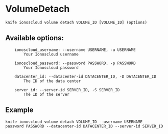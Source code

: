 # VolumeDetach



    knife ionoscloud volume detach VOLUME_ID [VOLUME_ID] (options)


## Available options:

```
    ionoscloud_username: --username USERNAME, -u USERNAME
        Your Ionoscloud username

    ionoscloud_password: --password PASSWORD, -p PASSWORD
        Your Ionoscloud password

    datacenter_id: --datacenter-id DATACENTER_ID, -D DATACENTER_ID
        The ID of the data center

    server_id: --server-id SERVER_ID, -S SERVER_ID
        The ID of the server

```

## Example

    knife ionoscloud volume detach VOLUME_ID --username USERNAME --password PASSWORD --datacenter-id DATACENTER_ID --server-id SERVER_ID
